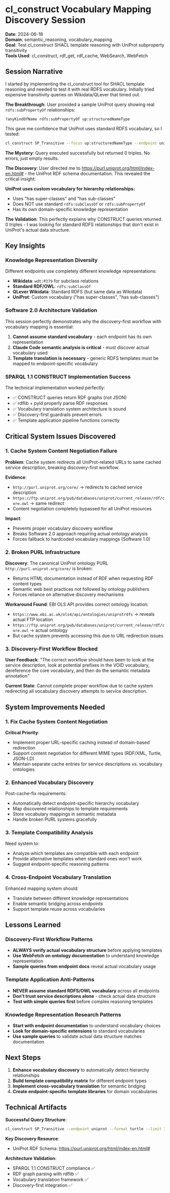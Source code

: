 # cl_construct Vocabulary Mapping Discovery Session

**Date**: 2024-06-18  
**Domain**: semantic_reasoning, vocabulary_mapping  
**Goal**: Test cl_construct SHACL template reasoning with UniProt subproperty transitivity  
**Tools Used**: cl_construct, rdf_get, rdf_cache, WebSearch, WebFetch  

## Session Narrative

I started by implementing the cl_construct tool for SHACL template reasoning and needed to test it with real RDFS vocabulary. Initially tried expensive transitivity queries on Wikidata/QLever that timed out. 

**The Breakthrough**: User provided a sample UniProt query showing real `rdfs:subPropertyOf` relationships:
```sparql
?anyKindOfName rdfs:subPropertyOf up:structuredNameType
```

This gave me confidence that UniProt uses standard RDFS vocabulary, so I tested:
```bash
cl_construct SP_Transitive --focus up:structuredNameType --endpoint uniprot
```

**The Mystery**: Query executed successfully but returned 0 triples. No errors, just empty results.

**The Discovery**: User directed me to https://purl.uniprot.org/html/index-en.html# - the UniProt RDF schema documentation. This revealed the critical insight:

**UniProt uses custom vocabulary for hierarchy relationships:**
- Uses "has super-classes" and "has sub-classes" 
- Does NOT use standard `rdfs:subClassOf` or `rdfs:subPropertyOf`
- Has its own domain-specific knowledge representation

**The Validation**: This perfectly explains why CONSTRUCT queries returned 0 triples - I was looking for standard RDFS relationships that don't exist in UniProt's actual data structure.

## Key Insights

### Knowledge Representation Diversity
Different endpoints use completely different knowledge representations:
- **Wikidata**: `wdt:P279` for subclass relations
- **Standard RDF/OWL**: `rdfs:subClassOf` 
- **QLever Wikidata**: Standard RDFS (but same data as Wikidata)
- **UniProt**: Custom vocabulary ("has super-classes", "has sub-classes")

### Software 2.0 Architecture Validation
This session perfectly demonstrates why the discovery-first workflow with vocabulary mapping is essential:
1. **Cannot assume standard vocabulary** - each endpoint has its own representation
2. **Claude Code semantic analysis is critical** - must discover actual vocabulary used
3. **Template translation is necessary** - generic RDFS templates must be mapped to endpoint-specific vocabulary

### SPARQL 1.1 CONSTRUCT Implementation Success
The technical implementation worked perfectly:
- ✅ CONSTRUCT queries return RDF graphs (not JSON)
- ✅ rdflib + pyld properly parse RDF responses  
- ✅ Vocabulary translation system architecture is sound
- ✅ Discovery-first guardrails prevent errors
- ✅ Template application pipeline functions correctly

## Critical System Issues Discovered

### 1. Cache System Content Negotiation Failure
**Problem**: Cache system redirects all UniProt-related URLs to same cached service description, breaking discovery-first workflow.

**Evidence**:
- `http://purl.uniprot.org/core/` → redirects to cached service description
- `https://ftp.uniprot.org/pub/databases/uniprot/current_release/rdf/core.owl` → same redirect
- Content negotiation completely bypassed for all UniProt resources

**Impact**:
- Prevents proper vocabulary discovery workflow
- Breaks Software 2.0 approach requiring actual ontology analysis
- Forces fallback to hardcoded vocabulary mappings (Software 1.0)

### 2. Broken PURL Infrastructure
**Discovery**: The canonical UniProt ontology PURL `http://purl.uniprot.org/core/` is broken:
- Returns HTML documentation instead of RDF when requesting RDF content types
- Semantic web best practices not followed by ontology publishers
- Forces reliance on alternative discovery mechanisms

**Workaround Found**: EBI OLS API provides correct ontology location:
- `https://www.ebi.ac.uk/ols4/api/ontologies/uniprotrdfs` → reveals actual FTP location
- `https://ftp.uniprot.org/pub/databases/uniprot/current_release/rdf/core.owl` → actual ontology
- But cache system prevents accessing this due to URL redirection issues

### 3. Discovery-First Workflow Blocked
**User Feedback**: "The correct workflow should have been to look at the service description, look at potential prefixes in the VOID vocabulary, dereference the core vocabulary, and then do the semantic metadata annotation"

**Current State**: Cannot complete proper workflow due to cache system redirecting all vocabulary discovery attempts to service description.

## System Improvements Needed

### 1. Fix Cache System Content Negotiation
**Critical Priority**: 
- Implement proper URL-specific caching instead of domain-based redirection
- Support content negotiation for different MIME types (RDF/XML, Turtle, JSON-LD)
- Maintain separate cache entries for service descriptions vs. vocabulary ontologies

### 2. Enhanced Vocabulary Discovery
Post-cache-fix requirements:
- Automatically detect endpoint-specific hierarchy vocabulary 
- Map discovered relationships to template requirements
- Store vocabulary mappings in semantic metadata
- Handle broken PURL systems gracefully

### 3. Template Compatibility Analysis  
Need system to:
- Analyze which templates are compatible with each endpoint
- Provide alternative templates when standard ones won't work
- Suggest endpoint-specific reasoning patterns

### 4. Cross-Endpoint Vocabulary Translation
Enhanced mapping system should:
- Translate between different knowledge representations
- Enable semantic bridging across endpoints
- Support template reuse across vocabularies

## Lessons Learned

### Discovery-First Workflow Patterns
- **ALWAYS verify actual vocabulary structure** before applying templates
- **Use WebFetch on ontology documentation** to understand knowledge representation
- **Sample queries from endpoint docs** reveal actual vocabulary usage

### Template Application Anti-Patterns
- **NEVER assume standard RDFS/OWL vocabulary** across all endpoints
- **Don't trust service descriptions alone** - check actual data structure  
- **Test with simple queries first** before complex reasoning templates

### Knowledge Representation Research Patterns
- **Start with endpoint documentation** to understand vocabulary choices
- **Look for domain-specific extensions** to standard vocabularies
- **Use sample queries** to validate actual data structure matches documentation

## Next Steps

1. **Enhance vocabulary discovery** to automatically detect hierarchy relationships
2. **Build template compatibility matrix** for different endpoint types
3. **Implement cross-vocabulary translation** for semantic bridging
4. **Create endpoint-specific template libraries** for domain vocabularies

## Technical Artifacts

**Successful Query Structure**:
```bash
cl_construct SP_Transitive --endpoint uniprot --format turtle --limit 10
```

**Key Discovery Resource**:
- UniProt RDF Schema: https://purl.uniprot.org/html/index-en.html#

**Architecture Validation**:
- SPARQL 1.1 CONSTRUCT compliance ✅
- RDF graph parsing with rdflib ✅  
- Vocabulary translation framework ✅
- Discovery-first integration ✅